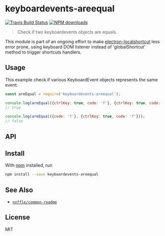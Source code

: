 # keyboardevents-areequal

[![Travis Build Status](https://img.shields.io/travis/parro-it/keyboardevents-areequal/master.svg)](http://travis-ci.org/parro-it/keyboardevents-areequal)
[![NPM downloads](https://img.shields.io/npm/dt/keyboardevents-areequal.svg)](https://npmjs.org/package/keyboardevents-areequal)

> Check if two keyboardevents objects are equals.

This module is part of an ongoing effort to make [electron-localshortcut](https://github.com/parro-it/electron-localshortcut) less error prone, using keyboard DOM listener instead of 'globalShortcut' method to trigger shortcuts handlers.

## Usage

This example check if various KeyboardEvent objects represents the same event:

```js
const areEqual = require('keyboardevents-areequal');

console.log(areEqual({ctrlKey: true, code: 'f'}, {ctrlKey: true, code: 'f'}));
// true

console.log(areEqual({code: 'f'}, {ctrlKey: true, code: 'f'}));
// false
```


## API

## Install

With [npm](https://npmjs.org/) installed, run

```bash
npm install --save keyboardevents-areequal
```

## See Also

- [`noffle/common-readme`](https://github.com/noffle/common-readme)

## License

MIT

